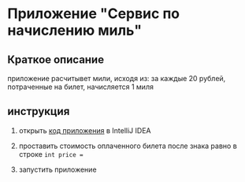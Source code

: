 # Приложение "Сервис по начислению миль"

## Краткое описание

приложение расчитывет мили, исходя из: за каждые 20 рублей, потраченные на билет, начисляется 1 миля

## инструкция
1. открыть [код приложения]() в IntelliJ IDEA 
2. проставить стоимость оплаченного билета после знака равно в строке
``` int price =  ```

3. запустить приложение

